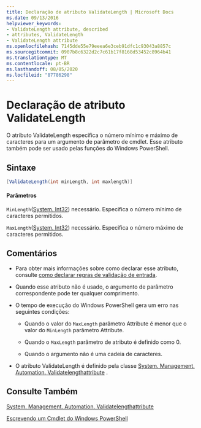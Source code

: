 ```yaml
---
title: Declaração de atributo ValidateLength | Microsoft Docs
ms.date: 09/13/2016
helpviewer_keywords:
- ValidateLength attribute, described
- attributes, ValidateLength
- ValidateLength attribute
ms.openlocfilehash: 7145dde55e79eeea6e3ceb91dfc1c93043a8857c
ms.sourcegitcommit: 0907b8c6322d2c7c61b17f8168d53452c8964b41
ms.translationtype: MT
ms.contentlocale: pt-BR
ms.lasthandoff: 08/05/2020
ms.locfileid: "87786298"
---
```

# <a name="validatelength-attribute-declaration"></a>Declaração de atributo ValidateLength

O atributo ValidateLength especifica o número mínimo e máximo de caracteres para um argumento de parâmetro de cmdlet. Esse atributo também pode ser usado pelas funções do Windows PowerShell.

## <a name="syntax"></a>Sintaxe

```csharp
[ValidateLength(int minLength, int maxlength)]
```

#### <a name="parameters"></a>Parâmetros

`MinLength`([System. Int32](/dotnet/api/System.Int32)) necessário. Especifica o número mínimo de caracteres permitidos.

`MaxLength`([System. Int32](/dotnet/api/System.Int32)) necessário. Especifica o número máximo de caracteres permitidos.

## <a name="remarks"></a>Comentários

- Para obter mais informações sobre como declarar esse atributo, consulte [como declarar regras de validação de entrada](./how-to-validate-parameter-input.md).

- Quando esse atributo não é usado, o argumento de parâmetro correspondente pode ter qualquer comprimento.

- O tempo de execução do Windows PowerShell gera um erro nas seguintes condições:

  - Quando o valor do `MaxLength` parâmetro Attribute é menor que o valor do `MinLength` parâmetro Attribute.

  - Quando o `MaxLength` parâmetro de atributo é definido como 0.

  - Quando o argumento não é uma cadeia de caracteres.

- O atributo ValidateLength é definido pela classe [System. Management. Automation. Validatelengthattribute](/dotnet/api/System.Management.Automation.ValidateLengthAttribute) .

## <a name="see-also"></a>Consulte Também

[System. Management. Automation. Validatelengthattribute](/dotnet/api/System.Management.Automation.ValidateLengthAttribute)

[Escrevendo um Cmdlet do Windows PowerShell](./writing-a-windows-powershell-cmdlet.md)
